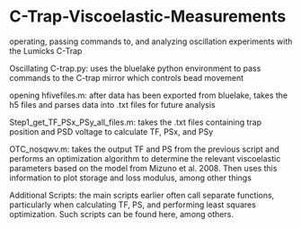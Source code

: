 # C-Trap-Viscoelastic-Measurements
operating, passing commands to, and analyzing oscillation experiments with the Lumicks C-Trap

Oscillating C-trap.py: uses the bluelake python environment to pass commands to the C-trap mirror which controls bead movement

opening hfivefiles.m: after data has been exported from bluelake, takes the h5 files and parses data into .txt files for future analysis

Step1_get_TF_PSx_PSy_all_files.m: takes the .txt files containing trap position and PSD voltage to calculate TF, PSx, and PSy

OTC_nosqwv.m: takes the output TF and PS from the previous script and performs an optimization algorithm to determine the relevant viscoelastic parameters based on the model from Mizuno et al. 2008. Then uses this information to plot storage and loss modulus, among other things

Additional Scripts: the main scripts earlier often call separate functions, particularly when calculating TF, PS, and performing least squares optimization. Such scripts can be found here, among others.
